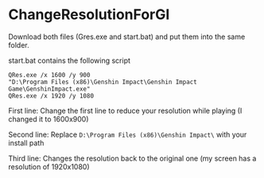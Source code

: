 # ChangeResolutionForGI
Download both files (Gres.exe and start.bat) and put them into the same folder.

start.bat contains the following script
```
QRes.exe /x 1600 /y 900
"D:\Program Files (x86)\Genshin Impact\Genshin Impact Game\GenshinImpact.exe"
QRes.exe /x 1920 /y 1080
```

First line: Change the first line to reduce your resolution while playing (I changed it to 1600x900)

Second line: Replace `D:\Program Files (x86)\Genshin Impact\` with your install path

Third line: Changes the resolution back to the original one (my screen has a resolution of 1920x1080)